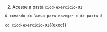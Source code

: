 2. Acesse a pasta `cicd-exercicio-01`

```plain
O comando do linux para navegar e de pasta é
```

`cd cicd-exercicio-01`{{exec}}